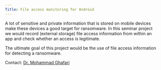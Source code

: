 ```yaml
---
Title: File access monitoring for Android
---
```


A lot of sensitive and private information that is stored on mobile devices make these devices a good target for ransomware. In this seminar project we would record (external storage) file access information from within an app and check whether an access is legitimate. 

The ultimate goal of this project would be the use of file access information for detecting a ransomware.



Contact: [Dr. Mohammad Ghafari](%base_url%/staff/Mohammad-Ghafari)
